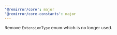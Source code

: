 ```yaml
---
'@remirror/core': major
'@remirror/core-constants': major
---
```


Remove `ExtensionType` enum which is no longer used.
